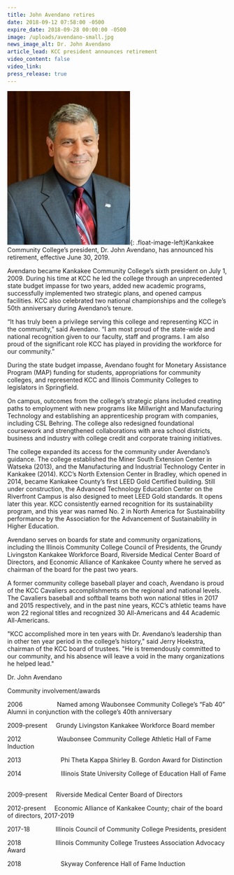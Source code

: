 ```yaml
---
title: John Avendano retires
date: 2018-09-12 07:58:00 -0500
expire_date: 2018-09-28 00:00:00 -0500
image: /uploads/avendano-small.jpg
news_image_alt: Dr. John Avendano
article_lead: KCC president announces retirement
video_content: false
video_link:
press_release: true
---
```


![](/uploads/avendano-2.jpg){: .float-image-left}Kankakee Community College’s president, Dr. John Avendano, has announced his retirement, effective June 30, 2019.

Avendano became Kankakee Community College’s sixth president on July 1, 2009. During his time at KCC he led the college through an unprecedented state budget impasse for two years, added new academic programs, successfully implemented two strategic plans, and opened campus facilities. KCC also celebrated two national championships and the college’s 50th anniversary during Avendano’s tenure.

“It has truly been a privilege serving this college and representing KCC in the community,” said Avendano. “I am most proud of the state-wide and national recognition given to our faculty, staff and programs. I am also proud of the significant role KCC has played in providing the workforce for our community.”

During the state budget impasse, Avendano fought for Monetary Assistance Program (MAP) funding for students, appropriations for community colleges, and represented KCC and Illinois Community Colleges to legislators in Springfield.

On campus, outcomes from the college’s strategic plans included creating paths to employment with new programs like Millwright and Manufacturing Technology and establishing an apprenticeship program with companies, including CSL Behring. The college also redesigned foundational coursework and strengthened collaborations with area school districts, business and industry with college credit and corporate training initiatives.

The college expanded its access for the community under Avendano’s guidance. The college established the Miner South Extension Center in Watseka (2013), and the Manufacturing and Industrial Technology Center in Kankakee (2014). KCC’s North Extension Center in Bradley, which opened in 2014, became Kankakee County’s first LEED Gold Certified building. Still under construction, the Advanced Technology Education Center on the Riverfront Campus is also designed to meet LEED Gold standards. It opens later this year. KCC consistently earned recognition for its sustainability program, and this year was named No. 2 in North America for Sustainability performance by the Association for the Advancement of Sustainability in Higher Education.

Avendano serves on boards for state and community organizations, including the Illinois Community College Council of Presidents, the Grundy Livingston Kankakee Workforce Board, Riverside Medical Center Board of Directors, and Economic Alliance of Kankakee County where he served as chairman of the board for the past two years.

A former community college baseball player and coach, Avendano is proud of the KCC Cavaliers accomplishments on the regional and national levels. The Cavaliers baseball and softball teams both won national titles in 2017 and 2015 respectively, and in the past nine years, KCC’s athletic teams have won 22 regional titles and recognized 30 All-Americans and 44 Academic All-Americans.

"KCC accomplished more in ten years with Dr. Avendano’s leadership than in other ten year period in the college’s history," said Jerry Hoekstra, chairman of the KCC board of trustees. "He is tremendously committed to our community, and his absence will leave a void in the many organizations he helped lead."

Dr. John Avendano

Community involvement/awards

2006                    Named among Waubonsee Community College’s “Fab 40” Alumni in conjunction with the college’s 40th anniversary

2009-present     Grundy Livingston Kankakee Workforce Board member

2012                     Waubonsee Community College Athletic Hall of Fame Induction

2013                       Phi Theta Kappa Shirley B. Gordon Award for Distinction

2014                       Illinois State University College of Education Hall of Fame             

2009-present     Riverside Medical Center Board of Directors

2012-present     Economic Alliance of Kankakee County; chair of the board of directors, 2017-2019

2017-18               Illinois Council of Community College Presidents, president

2018                    Illinois Community College Trustees Association Advocacy Award

2018                       Skyway Conference Hall of Fame Induction